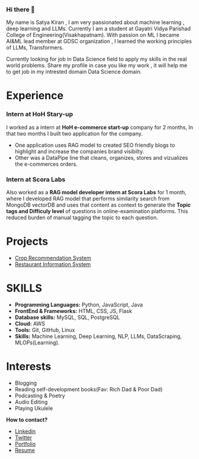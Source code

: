 ### Hi there 👋

My name is Satya Kiran , I am very passionated about machine learning , deep learning and LLMs. Currently I am a student at Gayatri Vidya Parishad College of Engineering(Visakhapatnam). With passion on ML I became AI&ML lead member at GDSC organization , I learned the working principles of LLMs, Transformers. 

Currently looking for job in Data Science field to apply my skills in the real world problems. Share my profile in case you like my work , it will help me to get job in my intrested domain Data Science domain.

# Experience

### Intern at HoH Stary-up
I worked as a intern at **HoH e-commerce start-up** company for 2 months, In that two months I built two application for the company. 
- One application uses RAG model to created SEO friendly blogs to highlight and increase the companies brand visibilty.
- Other was a DataPipe line that cleans, organizes, stores and vizualizes the e-commerces orders.

### Intern at Scora Labs

Also worked as a **RAG model developer intern at Scora Labs** for 1 month, where I developed RAG model that performs similarity search from MongoDB vectorDB and uses that content as context to generate the **Topic tags and Difficuly level** of questions in online-examination platforms. This reduced burden of manual tagging the topic to each question. 

# Projects

- [Crop Recommendation System](https://github.com/vsatyakiran/Smart-Harvest)
- [Restaurant Information System](https://github.com/vsatyakiran/RestaurantApp)

# SKILLS

- **Programming Languages:** Python, JavaScript, Java
- **FrontEnd & Frameworks:** HTML, CSS, JS, Flask
- **Database skills:** MySQL, SQL, PostgreSQL
- **Cloud:** AWS
- **Tools:** Git, GitHub, Linux
- **Skills:** Machine Learning, Deep Learning, NLP, LLMs, DataScraping, MLOPs(Learning).

# Interests
- Blogging
- Reading self-development books(Fav: Rich Dad & Poor Dad)
- Podcasting & Poetry
- Audio Editing
- Playing Ukulele
  

**How to contact?**

- [Linkedin](https://www.nhm.ac.uk/%29)
- [Twitter](https://x.com/SatyaVantakula)
- [Portfolio](https://www.datascienceportfol.io/satyakiran)
- [Resume](https://drive.google.com/file/d/1_KfPp_LHDCItaV2dB2AQd-LMmB4b925S/view?usp=sharing)










